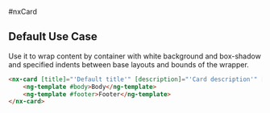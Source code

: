 #nxCard

## Default Use Case
Use it to wrap content by container with white background and box-shadow  
and specified indents between base layouts and bounds of the wrapper.

```html
<nx-card [title]="'Default title'" [description]="'Card description'" [body]="body" [footer]="footer">
    <ng-template #body>Body</ng-template>
    <ng-template #footer>Footer</ng-template>
</nx-card>
```
